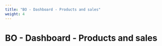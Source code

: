 ```yaml
---
title: "BO - Dashboard - Products and sales"
weight: 4
---
```


# BO - Dashboard - Products and sales
